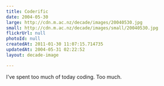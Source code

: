 ```yaml
---
title: Coderific
date: 2004-05-30
large: http://cdn.m.ac.nz/decade/images/20040530.jpg
small: http://cdn.m.ac.nz/decade/images/small/20040530.jpg
flickrUrl: null
photoId: null
createdAt: 2011-01-30 11:07:15.714735
updatedAt: 2004-05-31 02:22:52
layout: decade-image

---
```

I've spent too much of today coding. Too much.
